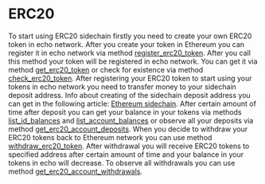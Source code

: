 # ERC20

To start using ERC20 sidechain firstly you need to create your own ERC20 token in echo network. After you create your token in Ethereum you can register it in echo network via method [register_erc20_token](/api-reference/echo-wallet-api/README.md#register_erc20_token-account-eth_addr-name-symbol-decimals-broadcast). After you call this method your token will be registered in echo network. You can get it via method [get_erc20_token](/api-reference/echo-wallet-api/README.md#get_erc20_token-eth_addr_or_id) or check for existence via method [check_erc20_token](/api-reference/echo-wallet-api/README.md#check_erc20_token-id). After registering your ERC20 token to start using your tokens in echo network you need to transfer money to your sidechain deposit address. Info about creating of the sidechain deposit address you can get in the following article: [Ethereum sidechain](eth.md). After certain amount of time after deposit you can get your balance in your tokens via methods [list_id_balances](/api-reference/echo-wallet-api/README.md#list_id_balances-id) and [list_account_balances](/api-reference/echo-wallet-api/README.md#list_account_balances-id) or observe all your deposits via method [get_erc20_account_deposits](/api-reference/echo-wallet-api/README.md#get_erc20_account_deposits-account). When you decide to withdraw your ERC20 tokens back to Ethereum network you can use method [withdraw_erc20_token](/api-reference/echo-wallet-api/README.md#withdraw_erc20_token-account-to-erc20_token-value-broadcast). After withdrawal you will receive ERC20 tokens to specified address after certain amount of time and your balance in your tokens in echo will decrease. To observe all withdrawals you can use method [get_erc20_account_withdrawals](/api-reference/echo-wallet-api/README.md#get_erc20_account_withdrawals-account).